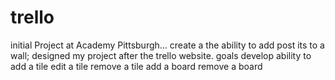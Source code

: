 # trello
initial Project at Academy Pittsburgh... create a the ability to add post its to a wall;
designed my project after the trello website.
goals
develop ability to add a tile
edit a tile
remove a tile
add a board
remove a board

